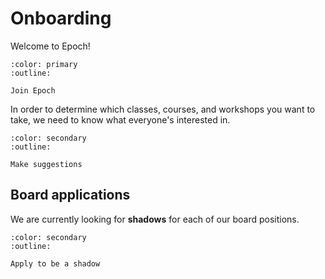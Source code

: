 # Onboarding

Welcome to Epoch!

```{button-link} https://docs.google.com/forms/d/e/1FAIpQLSdx-3ZqcHA0Akecc0y_QqWVt3VPZDwc-OdOcQOfOY4iGI-2EQ/viewform?usp=header
:color: primary
:outline:

Join Epoch
```

In order to determine which classes, courses, and workshops you want to take, we need to know what everyone's interested in.

```{button-link} https://docs.google.com/forms/d/e/1FAIpQLSf57nbvf1KJa_ngef3NMpTkUGn_q84kVqxn9g02mjPvsklC4Q/viewform?usp=header
:color: secondary
:outline:

Make suggestions
```

## Board applications

We are currently looking for **shadows** for each of our board positions.

```{button-link} https://docs.google.com/forms/d/e/1FAIpQLSfw4djzGneP3urfUKfDWPJURLZuI5sGWrqrwk2ToMd9r9HVWA/viewform?usp=header
:color: secondary
:outline:

Apply to be a shadow
```

